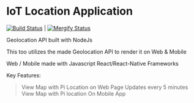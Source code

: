 # IoT Location Application

[![Build Status](https://travis-ci.com/IoTresor/geo-api.svg?token=7qY9qZJNNLTXG7AiwWoN)](https://travis-ci.com/IoTresor/geo-api)   |  [![Mergify Status][mergify-status]][mergify]

[mergify]: https://mergify.io
[mergify-status]: https://img.shields.io/endpoint.svg?url=https://gh.mergify.io/badges/iotresor/geo-api&style=flat

[mergify]: https://mergify.io
[mergify-status]: https://img.shields.io/endpoint.svg?url=https://gh.mergify.io/badges/iotresor/geo-api&style=flat
 
Geolocation API built with NodeJs

This too utilizes the made Geolocation API to render it on Web & Mobile

Web / Mobile made with Javascript React/React-Native Frameworks

Key Features:

> View Map with Pi Location on Web Page
> Updates every 5 minutes
> View Map with Pi location On Mobile App
